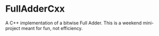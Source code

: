 # FullAdderCxx
A C++ implementation of a bitwise Full Adder. This is a weekend mini-project meant for fun, not efficiency.
